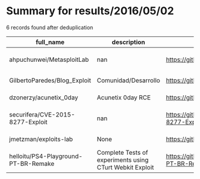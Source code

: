 
# Summary for results/2016/05/02
    
6 records found after deduplication

| full_name | description | html_url | matched_list | matched_count | pushed_at | size | stargazers_count | language | forks_count | vul_ids |
|--------------------------------------|----------------------------------------------------------|---------------------------------------------------------|----------------------------------|-----------------|---------------------------|--------|--------------------|------------|---------------|-------------------|
| ahpuchunwei/MetasploitLab | nan | https://github.com/ahpuchunwei/MetasploitLab | ['metasploit module OR payload'] | 1 | 2016-05-02 10:55:52+00:00 | 4619 | 0 | JavaScript | 0 | [] |
| GilbertoParedes/Blog_Exploit | Comunidad/Desarrollo | https://github.com/GilbertoParedes/Blog_Exploit | ['exploit'] | 1 | 2016-05-02 01:28:55+00:00 | 0 | 0 | | 0 | [] |
| dzonerzy/acunetix_0day | Acunetix 0day RCE | https://github.com/dzonerzy/acunetix_0day | ['0day', 'rce'] | 2 | 2016-05-02 13:38:23+00:00 | 14 | 174 | Python | 60 | [] |
| securifera/CVE-2015-8277-Exploit | nan | https://github.com/securifera/CVE-2015-8277-Exploit | ['cve-2', 'exploit'] | 2 | 2016-05-02 13:48:14+00:00 | 5 | 4 | Python | 4 | ['CVE-2015-8277'] |
| jmetzman/exploits-lab | None | https://github.com/jmetzman/exploits-lab | ['exploit'] | 1 | 2016-05-02 18:35:06+00:00 | 5 | 0 | C | 0 | [] |
| helloitu/PS4-Playground-PT-BR-Remake | Complete Tests of experiments using CTurt Webkit Exploit | https://github.com/helloitu/PS4-Playground-PT-BR-Remake | ['exploit'] | 1 | 2016-05-02 21:09:31+00:00 | 56 | 1 | JavaScript | 0 | [] |
